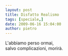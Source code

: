 ```yaml
---
layout: post
title: Disfatto Realismo
tags: [speciale,]
date: 2009-06-16 15:04:00
author: pietro
---
```

L'abbiamo perso ormai,<br/>salvo complicazioni, morirà.
